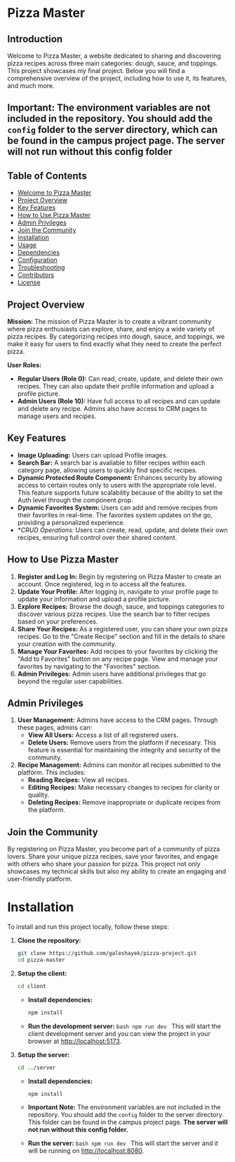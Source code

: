 # Pizza Master

## Introduction

Welcome to Pizza Master, a website dedicated to sharing and discovering pizza recipes across three main categories: dough, sauce, and toppings. This project showcases my final project. Below you will find a comprehensive overview of the project, including how to use it, its features, and much more.

## Important: The environment variables are not included in the repository. You should add the `config` folder to the server directory, which can be found in the campus project page. The server will not run without this config folder

## Table of Contents

- [Welcome to Pizza Master](#welcome)
- [Project Overview](#overview)
- [Key Features](#features)
- [How to Use Pizza Master](#how-to-use)
- [Admin Privileges](#admin-privileges)
- [Join the Community](#join-community)
- [Installation](#installation)
- [Usage](#usage)
- [Dependencies](#dependencies)
- [Configuration](#configuration)
- [Troubleshooting](#troubleshooting)
- [Contributors](#contributors)
- [License](#license)

## Project Overview

**Mission:**
The mission of Pizza Master is to create a vibrant community where pizza enthusiasts can explore, share, and enjoy a wide variety of pizza recipes. By categorizing recipes into dough, sauce, and toppings, we make it easy for users to find exactly what they need to create the perfect pizza.

**User Roles:**

- **Regular Users (Role 0):** Can read, create, update, and delete their own recipes. They can also update their profile information and upload a profile picture.
- **Admin Users (Role 10):** Have full access to all recipes and can update and delete any recipe. Admins also have access to CRM pages to manage users and recipes.

## Key Features

- **Image Uploading:** Users can upload Profile images.
- **Search Bar:** A search bar is available to filter recipes within each category page, allowing users to quickly find specific recipes.
- **Dynamic Protected Route Component:** Enhances security by allowing access to certain routes only to users with the appropriate role level. This feature supports future scalability because of the ability to set the Auth level through the component prop.
- **Dynamic Favorites System:** Users can add and remove recipes from their favorites in real-time. The favorites system updates on the go, providing a personalized experience.
- \*_CRUD Operations:_ Users can create, read, update, and delete their own recipes, ensuring full control over their shared content.

## How to Use Pizza Master

1. **Register and Log In:** Begin by registering on Pizza Master to create an account. Once registered, log in to access all the features.
2. **Update Your Profile:** After logging in, navigate to your profile page to update your information and upload a profile picture.
3. **Explore Recipes:** Browse the dough, sauce, and toppings categories to discover various pizza recipes. Use the search bar to filter recipes based on your preferences.
4. **Share Your Recipes:** As a registered user, you can share your own pizza recipes. Go to the "Create Recipe" section and fill in the details to share your creation with the community.
5. **Manage Your Favorites:** Add recipes to your favorites by clicking the "Add to Favorites" button on any recipe page. View and manage your favorites by navigating to the "Favorites" section.
6. **Admin Privileges:** Admin users have additional privileges that go beyond the regular user capabilities.

## Admin Privileges

1. **User Management:** Admins have access to the CRM pages. Through these pages, admins can:
   - **View All Users:** Access a list of all registered users.
   - **Delete Users:** Remove users from the platform if necessary. This feature is essential for maintaining the integrity and security of the community.
2. **Recipe Management:** Admins can monitor all recipes submitted to the platform. This includes:
   - **Reading Recipes:** View all recipes.
   - **Editing Recipes:** Make necessary changes to recipes for clarity or quality.
   - **Deleting Recipes:** Remove inappropriate or duplicate recipes from the platform.

## Join the Community

By registering on Pizza Master, you become part of a community of pizza lovers. Share your unique pizza recipes, save your favorites, and engage with others who share your passion for pizza. This project not only showcases my technical skills but also my ability to create an engaging and user-friendly platform.

# Installation

To install and run this project locally, follow these steps:

1. **Clone the repository:**

   ```bash
   git clone https://github.com/galeshayek/pizza-project.git
   cd pizza-master
   ```

2. **Setup the client:**

   ```bash
   cd client
   ```

   - **Install dependencies:**

     ```bash
     npm install
     ```

   - **Run the development server:**
     `bash
npm run dev
`
     This will start the client development server and you can view the project in your browser at [http://localhost:5173](http://localhost:5173).

3. **Setup the server:**

   ```bash
   cd ../server
   ```

   - **Install dependencies:**

     ```bash
     npm install
     ```

   - **Important Note:**
     The environment variables are not included in the repository. You should add the `config` folder to the server directory. This folder can be found in the campus project page. **The server will not run without this config folder.**

   - **Run the server:**
     `bash
npm run dev
`
     This will start the server and it will be running on [http://localhost:8080](http://localhost:8080).
